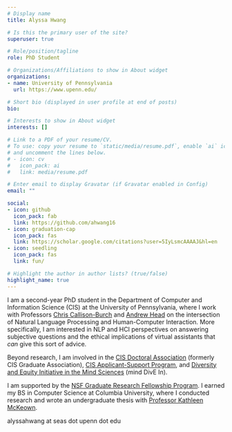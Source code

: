 ```yaml
---
# Display name
title: Alyssa Hwang

# Is this the primary user of the site?
superuser: true

# Role/position/tagline
role: PhD Student

# Organizations/Affiliations to show in About widget
organizations:
- name: University of Pennsylvania
  url: https://www.upenn.edu/

# Short bio (displayed in user profile at end of posts)
bio: 

# Interests to show in About widget
interests: []

# Link to a PDF of your resume/CV.
# To use: copy your resume to `static/media/resume.pdf`, enable `ai` icons in `params.toml`, 
# and uncomment the lines below.
# - icon: cv
#   icon_pack: ai
#   link: media/resume.pdf

# Enter email to display Gravatar (if Gravatar enabled in Config)
email: ""

social:
- icon: github
  icon_pack: fab
  link: https://github.com/ahwang16
- icon: graduation-cap
  icon_pack: fas
  link: https://scholar.google.com/citations?user=5IyLsmcAAAAJ&hl=en
- icon: seedling
  icon_pack: fas
  link: fun/

# Highlight the author in author lists? (true/false)
highlight_name: true
---
```

I am a second-year PhD student in the Department of Computer and Information Science (CIS) 
at the University of Pennsylvania, where I work with Professors [Chris
Callison-Burch](https://www.cis.upenn.edu/~ccb/) and
[Andrew Head](https://andrewhead.info/) on the intersection of Natural Language
Processing and Human-Computer Interaction. More specifically, I am interested in
NLP and HCI perspectives on answering subjective questions and the ethical
implications of virtual assistants that _can_ give this sort of advice.

Beyond research, I am involved in the
[CIS Doctoral Association](https://www.seas.upenn.edu/~cisga/)
(formerly CIS Graduate Association), [CIS Applicant-Support Program](https://www.cis.upenn.edu/graduate/program-offerings/doctoral-program/), and [Diversity and Equity Initiative
in the Mind Sciences](https://web.sas.upenn.edu/dive/) (mind DivE In).

I am supported by the [NSF Graduate Research Fellowship Program](https://www.nsfgrfp.org/).
I earned my BS in Computer Science at Columbia University, where I conducted research and wrote an
undergraduate thesis with [Professor Kathleen McKeown](http://www.cs.columbia.edu/~kathy/).

alyssahwang at seas dot upenn dot edu
